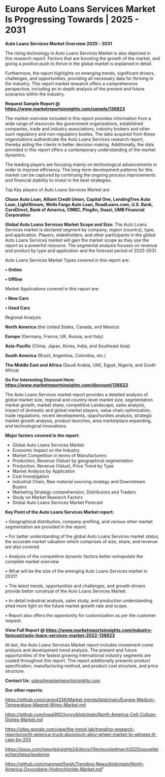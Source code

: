 # Europe Auto Loans Services Market Is Progressing Towards | 2025 - 2031

<Strong> Auto Loans Services Market Overview 2025 - 2031</strong>

The rising technology in Auto Loans Services Market is also depicted in this research report. Factors that are boosting the growth of the market, and giving a positive push to thrive in the global market is explained in detail.

Furthermore, the report highlights on emerging trends, significant drivers, challenges, and opportunities, providing all necessary data for thriving in the industry. This report market research offers a comprehensive perspective, including an in-depth analysis of the present and future scenarios within the industry.

<strong>Request Sample Report @ <a href=https://www.marketreportsinsights.com/sample/136623>https://www.marketreportsinsights.com/sample/136623</a></strong>

The market overview included in this report provides information from a wide range of resources like government organizations, established companies, trade and industry associations, industry brokers and other such regulatory and non-regulatory bodies. The data acquired from these organizations authenticate the Auto Loans Services research report, thereby aiding the clients in better decision making. Additionally, the data provided in this report offers a contemporary understanding of the market dynamics.

The leading players are focusing mainly on technological advancements in order to improve efficiency. The long-term development patterns for this market can be captured by continuing the ongoing process improvements and financial stability to invest in the best strategies.

Top Key players of Auto Loans Services Market are:

<strong>Chase Auto Loan, Alliant Credit Union, Capital One, LendingTree Auto Loan, LightStream, Wells Fargo Auto Loan, RoadLoans.com, U.S. Bank, CarsDirect, Bank of America, CMBC, PingAn, Guazi, UMB Financial Corporation</strong>

<strong><b>Global Auto Loans Services Market Scope and Size:</b></strong>
The Auto Loans Services market is declared segment by company, region (country), type, and application. Players, stakeholders, and other participants in the global Auto Loans Services market will gain the market scope as they use the report as a powerful resource. The segmental analysis focuses on revenue and product by type and application and the forecast period of 2025-2031.

Auto Loans Services Market Types covered in this report are:

<strong>• Online

• Offline</strong>

Market Applications covered in this report are:

<strong>• New Cars

• Used Cars</strong> 

Regional Analysis

<strong>North America</strong> (the United States, Canada, and Mexico)

<strong>Europe</strong> (Germany, France, UK, Russia, and Italy)

<strong>Asia-Pacific</strong> (China, Japan, Korea, India, and Southeast Asia)

<strong>South America</strong> (Brazil, Argentina, Colombia, etc.)

<strong>The Middle East and Africa</strong> (Saudi Arabia, UAE, Egypt, Nigeria, and South Africa)

<strong>Go For Interesting Discount Here: <a href=https://www.marketreportsinsights.com/discount/136623>https://www.marketreportsinsights.com/discount/136623</a></strong>

The Auto Loans Services market report provides a detailed analysis of global market size, regional and country-level market size, segmentation market growth, market share, competitive Landscape, sales analysis, impact of domestic and global market players, value chain optimization, trade regulations, recent developments, opportunities analysis, strategic market growth analysis, product launches, area marketplace expanding, and technological innovations.

<strong><b>Major factors covered in the report:</b></strong>
<ul>
  <li>Global Auto Loans Services Market </li>
  <li>Economic Impact on the Industry</li>
  <li>Market Competition in terms of Manufacturers</li>
  <li>Production, Revenue (Value) by geographical segmentation</li>
  <li>Production, Revenue (Value), Price Trend by Type</li>
  <li>Market Analysis by Application</li>
  <li>Cost Investigation</li>
  <li>Industrial Chain, Raw material sourcing strategy and Downstream Buyers</li>
  <li>Marketing Strategy comprehension, Distributors and Traders</li>
  <li>Study on Market Research Factors</li>
  <li>Global Auto Loans Services Market Forecast</li>
</ul>

<strong><b>Key Point of the Auto Loans Services Market report:</b></strong>

• Geographical distribution, company profiling, and various other market segmentation are provided in the report.

• For better understanding of the global Auto Loans Services market status, the accurate market valuation which comprises of size, share, and revenue are also covered.

• Analysis of the competitive dynamic factors better extrapolate the complete market overview

• What will be the size of the emerging Auto Loans Services market in 2031?

• The latest trends, opportunities and challenges, and growth drivers provide better construal of the Auto Loans Services Market.

• In-detail industrial analysis, sales study, and production understanding shed more light on the future market growth rate and scope.

• Report also offers the opportunity for customization as per the customer request.

<strong><b>View Full Report @ <a href=https://www.marketreportsinsights.com/industry-forecast/auto-loans-services-market-2022-136623>https://www.marketreportsinsights.com/industry-forecast/auto-loans-services-market-2022-136623</a></b></strong>


At last, the Auto Loans Services Market report includes investment come analysis and development trend analysis. The present and future opportunities of the fastest growing international industry segments are coated throughout this report. This report additionally presents product specification, manufacturing method, and product cost structure, and price structure.

<strong>Contact Us:</strong>
sales@marketreportsinsights.com

<strong>Our other reports:</strong>

<a href=https://github.com/cargo4256/Market-trends/blob/main/Europe-Medium-Temperature-Magnet-Wires-Market.md>https://github.com/cargo4256/Market-trends/blob/main/Europe-Medium-Temperature-Magnet-Wires-Market.md</a>

<a href=https://github.com/tyagi992/tyyyy/blob/main/North-America-Cell-Culture-Dishes-Market.md>https://github.com/tyagi992/tyyyy/blob/main/North-America-Cell-Culture-Dishes-Market.md</a>

<a href=https://sites.google.com/view/the-trend-lab/trending-research-reports/north-america-truck-aluminium-alloy-wheel-market-to-witness-6-cagr-by-203>https://sites.google.com/view/the-trend-lab/trending-research-reports/north-america-truck-aluminium-alloy-wheel-market-to-witness-6-cagr-by-203</a>

<a href=https://issuu.com/reportsinsights24/docs/rflecteursledmarch2025nouvellerecherchesurlesdonne>https://issuu.com/reportsinsights24/docs/rflecteursledmarch2025nouvellerecherchesurlesdonne</a>

<a href=https://github.com/manmeet5sigh/Trending-News/blob/main/North-America-Oxycodone-Hydrochloride-Market.md>https://github.com/manmeet5sigh/Trending-News/blob/main/North-America-Oxycodone-Hydrochloride-Market.md</a>"
